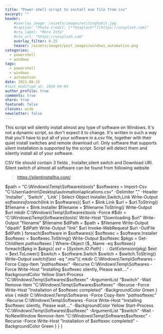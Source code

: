 ```yaml
---
title: "Power shell script to install exe file from csv"
excerpt: ""
header:
    #overlay_image: /assets/images/writinghabit.jpg
    #caption: "Photo credit: [**Unsplash**](https://unsplash.com)"
    #cta_label: "More Info"
    #cta_url: "https://unsplash.com"
    overlay_filter: 0.25
    teaser: /assets/images/post_images/windows_automation.png
categories:
  - powershell
  - windows
tags:
  - powershell
  - windows
  - automation
date: 2021-08-15
#last_modified_at: 2018-04-04  
author_profile: true
comments: true
share: true
featured: false
classes: wide
newsletter: false
---
```


This script will silently install almost any type of software on Windows. It's not a dynamic script, so don't expect it to change. It's written in such a way that you'll have to put all of your software in a.csv file, together with their quiet install switches and remote download url. Only software that supports silent installation is supported by the script. Script will detect them and silently install all of your software.

CSV file should contain 3 fields , Installer,silent switch and Download URI.
Silent switch of almost all software can be found from following website

> https://silentinstallhq.com/

$path = "C:\Windows\Temp\Softwares\tools\" $softwares = Import-Csv "C:\Users\admin\Desktop\automation\aplications.csv" -Delimiter "," -Header 'Installer' , 'Switch' , 'Link' | Select-Object Installer,Switch,Link Write-Output $softwares foreach($link in $softwares){ $url = $link.Link $url = $url.ToString() $filename = $link.Installer $filename = $filename.ToString() Write-Output $url mkdir C:\Windows\Temp\Softwares\tools -Force #$dir = 'C:\Windows\Temp\Softwares\tools\' Write-Host "Downloading $url" Write-Output "filename" $filename $dlPath = $path + $filename Write-Output "dlpath" $dlPath Write-Output "link" $url Invoke-WebRequest $url -OutFile $dlPath } foreach($software in $softwares){ $softexec = $software.Installer $softexec = $softexec.ToString() Write-Output $softexec $pkgs = Get-ChildItem $path$softexec | Where-Object {$_.Name -eq $softexec} foreach($pkg in $pkgs){ $ext = [System.IO.Path]::GetExtension($pkg) $ext = $ext.ToLower() $switch = $software.Switch $switch = $switch.ToString() Write-Output $switch if($ext -eq ".msi"){ mkdir C:\Windows\Temp\Softwares -Force Copy-Item "$path$softexec" -Recurse C:\Windows\Temp\Softwares -Force Write-Host "Installing $softexec silently, Please wait...." -BackgroundColor Yellow Start-Process "C:\Windows\Temp\Softwares\$softexec" -ArgumentList "$switch" -Wait Remove-Item "C:\Windows\Temp\Softwares\$softexec" -Recurse -Force Write-Host "Installation of $softexec completed" -BackgroundColor Green } else { mkdir C:\Windows\Temp\Softwares -Force Copy-Item "$path$softexec" -Recurse C:\Windows\Temp\Softwares -Force Write-Host "Installing $softexec silently, Please wait...." -BackgroundColor Yellow Start-Process "C:\Windows\Temp\Softwares\$softexec" -ArgumentList "$switch" -Wait -NoNewWindow Remove-Item "C:\Windows\Temp\Softwares\$softexec" -Recurse -Force Write-Host "Installation of $softexec completed" -BackgroundColor Green } } }





<!--stackedit_data:
eyJoaXN0b3J5IjpbMTg1NDUxNzg5NiwtOTI0NzE2ODgxLDEwMT
I1MzkwODUsMTYzNDI3MTczNCwxNDE3MDQ1OTQ0LC01NTQzMjA1
OCwtNjIzNDUyNzQzLC02MDY0MjkwMzUsNTIxNzUxMzkxLC00Mj
UwNzI5MjQsMTUwOTk2NTM2MSwtMTcwODE4NzI4OSwtMjExMDAy
MzQ2M119
-->